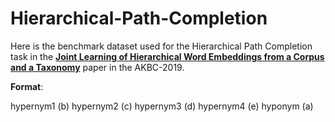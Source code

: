 # Hierarchical-Path-Completion

Here is the benchmark dataset used for the Hierarchical Path Completion task in the [**Joint Learning of Hierarchical Word Embeddings from a Corpus and a Taxonomy**](https://openreview.net/pdf?id=S1xf-W5paX) paper in the AKBC-2019.

**Format**:

hypernym1 (b) hypernym2 (c) hypernym3 (d) hypernym4 (e) hyponym (a)

